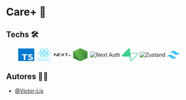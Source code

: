 # Care+ 💖
## Techs 🛠
<div align="center" style="display: inline_block">
  <img align="center" alt="TypeScript" height="35" width="45" src="https://github.com/devicons/devicon/blob/master/icons/typescript/typescript-original.svg">
  <img align="center" alt="React" height="35" width="45" src="https://github.com/devicons/devicon/blob/master/icons/react/react-original-wordmark.svg">
  <img align="center" alt="NextJS" height="35" width="45" src="https://github.com/devicons/devicon/blob/master/icons/nextjs/nextjs-original-wordmark.svg">
  <img align="center" alt="Node.js" height="35" width="45" src="https://github.com/devicons/devicon/blob/master/icons/nodejs/nodejs-original.svg">
  <img align="center" alt="Next Auth" height="35" width="45" src="https://next-auth.js.org/img/logo/logo-xs.png">
  <img align="center" alt="Supabase" height="35" width="45" src="https://github.com/devicons/devicon/blob/master/icons/supabase/supabase-plain.svg">
  <img align="center" alt="Zustand" width="35" height="35" src="https://github.com/pmndrs/zustand/raw/main/docs/favicon.ico">
  <img align="center" alt="Tailwind" width="35" height="35" src="https://github.com/devicons/devicon/blob/master/icons/tailwindcss/tailwindcss-original.svg">
</div>

## Autores 🧑‍💼
- [@Victor-Lis](https://www.linkedin.com/in/victor-lis-bronzo)
